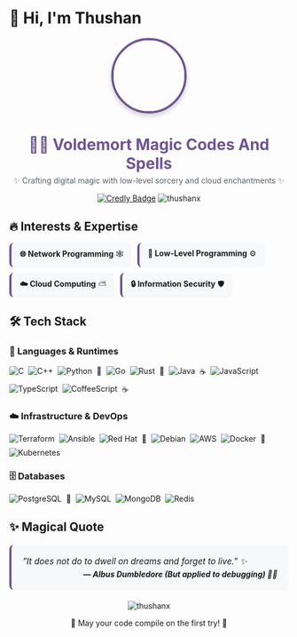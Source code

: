 # 👋 Hi, I'm Thushan 

<div align="center">
  <img src="https://avatars.githubusercontent.com/u/162820036?v=4&size=256" width="128" height="128" style="border-radius: 50%; object-fit: cover; border: 4px solid #6e5494; box-shadow: 0 4px 8px rgba(0,0,0,0.2);">
  
  <h1 style="color: #6e5494; margin-bottom: 0;">🧙‍♂️ Voldemort Magic Codes And Spells</h1>
  <p style="margin-top: 5px; color: #586069;">✨ Crafting digital magic with low-level sorcery and cloud enchantments ✨</p>
  
  [![Credly Badge](https://img.shields.io/badge/Credly-Profile-blue?style=for-the-badge&logo=credly&logoColor=white&link=https://www.credly.com/users/thushan-madusanka)](https://www.credly.com/users/thushan-madusanka)
  <img src="https://komarev.com/ghpvc/?username=thushanx&label=👁️%20Profile%20Views&color=6e5494&style=flat-square" alt="thushanx" />
</div>

## 🔥 Interests & Expertise

<div style="display: flex; flex-wrap: wrap; gap: 10px; margin: 15px 0;">
  <div style="background: #f6f8fa; padding: 10px 15px; border-radius: 8px; border-left: 4px solid #6e5494;">
    <strong>🌐 Network Programming</strong> 🕸️
  </div>
  <div style="background: #f6f8fa; padding: 10px 15px; border-radius: 8px; border-left: 4px solid #6e5494;">
    <strong>🔧 Low-Level Programming</strong> ⚙️
  </div>
  <div style="background: #f6f8fa; padding: 10px 15px; border-radius: 8px; border-left: 4px solid #6e5494;">
    <strong>☁️ Cloud Computing</strong> ⛅
  </div>
  <div style="background: #f6f8fa; padding: 10px 15px; border-radius: 8px; border-left: 4px solid #6e5494;">
    <strong>🔒 Information Security</strong> 🛡️
  </div>
</div>

## 🛠️ Tech Stack

### 🚀 Languages & Runtimes
<div style="display: flex; flex-wrap: wrap; gap: 8px; margin: 15px 0;">
  <img src="https://img.shields.io/badge/C-A8B9CC?style=for-the-badge&logo=c&logoColor=white&logoWidth=20" alt="C">
  <img src="https://img.shields.io/badge/C++-00599C?style=for-the-badge&logo=c%2B%2B&logoColor=white" alt="C++">
  <img src="https://img.shields.io/badge/Python-3776AB?style=for-the-badge&logo=python&logoColor=white" alt="Python"> 🐍
  <img src="https://img.shields.io/badge/Go-00ADD8?style=for-the-badge&logo=go&logoColor=white" alt="Go"> 
  <img src="https://img.shields.io/badge/Rust-000000?style=for-the-badge&logo=rust&logoColor=white" alt="Rust"> 🦀
  <img src="https://img.shields.io/badge/Java-007396?style=for-the-badge&logo=java&logoColor=white" alt="Java"> ☕
  <img src="https://img.shields.io/badge/JavaScript-F7DF1E?style=for-the-badge&logo=javascript&logoColor=black" alt="JavaScript"> 
  <img src="https://img.shields.io/badge/TypeScript-3178C6?style=for-the-badge&logo=typescript&logoColor=white" alt="TypeScript"> 
  <img src="https://img.shields.io/badge/CoffeeScript-2F2625?style=for-the-badge&logo=coffeescript&logoColor=white" alt="CoffeeScript"> ☕
</div>

### ☁️ Infrastructure & DevOps
<div style="display: flex; flex-wrap: wrap; gap: 8px; margin: 15px 0;">
  <img src="https://img.shields.io/badge/Terraform-7B42BC?style=for-the-badge&logo=terraform&logoColor=white" alt="Terraform"> 
  <img src="https://img.shields.io/badge/Ansible-EE0000?style=for-the-badge&logo=ansible&logoColor=white" alt="Ansible"> 
  <img src="https://img.shields.io/badge/Red_Hat-EE0000?style=for-the-badge&logo=redhat&logoColor=white" alt="Red Hat"> 🎩
  <img src="https://img.shields.io/badge/Debian-A81D33?style=for-the-badge&logo=debian&logoColor=white" alt="Debian"> 
  <img src="https://img.shields.io/badge/AWS-232F3E?style=for-the-badge&logo=amazon-aws&logoColor=white" alt="AWS"> 
  <img src="https://img.shields.io/badge/Docker-2496ED?style=for-the-badge&logo=docker&logoColor=white" alt="Docker"> 🐳
  <img src="https://img.shields.io/badge/Kubernetes-326CE5?style=for-the-badge&logo=kubernetes&logoColor=white" alt="Kubernetes"> 
</div>

### 🗄️ Databases
<div style="display: flex; flex-wrap: wrap; gap: 8px; margin: 15px 0;">
  <img src="https://img.shields.io/badge/PostgreSQL-4169E1?style=for-the-badge&logo=postgresql&logoColor=white" alt="PostgreSQL"> 🐘
  <img src="https://img.shields.io/badge/MySQL-4479A1?style=for-the-badge&logo=mysql&logoColor=white" alt="MySQL"> 
  <img src="https://img.shields.io/badge/MongoDB-47A248?style=for-the-badge&logo=mongodb&logoColor=white" alt="MongoDB"> 
  <img src="https://img.shields.io/badge/Redis-DC382D?style=for-the-badge&logo=redis&logoColor=white" alt="Redis"> 
</div>

## ✨ Magical Quote

<div style="background: #f6f8fa; padding: 20px; border-radius: 8px; border-left: 4px solid #6e5494; font-style: italic; margin: 20px 0;">
  <p style="margin: 0; font-size: 1.1em;">"It does not do to dwell on dreams and forget to live." ✨</p>
  <p style="margin: 5px 0 0 0; text-align: right; font-weight: bold;">― Albus Dumbledore (But applied to debugging) 🧙‍♂️</p>
</div>

<div align="center">
  <img src="https://github-readme-streak-stats.herokuapp.com/?user=thushanx&theme=radical&hide_border=true" alt="thushanx" />
  <br>
  <p>🌟 May your code compile on the first try! 🌟</p>
</div>
